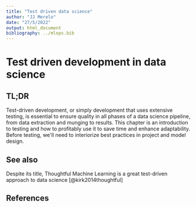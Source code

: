 ```yaml
---
title: "Test driven data science"
author: "JJ Merelo"
date: "27/5/2022"
output: html_document
bibliography: ../mlops.bib
---
```


# Test driven development in data science

## TL;DR

Test-driven development, or simply development that uses extensive testing, is
essential to ensure quality in all phases of a data science pipeline, from data
extraction and munging to results. This chapter is an introduction to testing
and how to profitably use it to save time and enhance
adaptability. Before testing, we'll need to interiorize best practices
in project and model design.

## See also

Despite its title, Thoughtful Machine Learning is a great test-driven approach to data science [@kirk2014thoughtful]

## References
